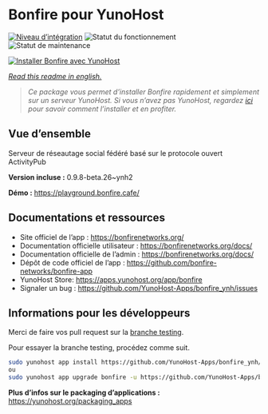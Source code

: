 <!--
N.B.: This README was automatically generated by https://github.com/YunoHost/apps/tree/master/tools/README-generator
It shall NOT be edited by hand.
-->

# Bonfire pour YunoHost

[![Niveau d’intégration](https://dash.yunohost.org/integration/bonfire.svg)](https://dash.yunohost.org/appci/app/bonfire) ![Statut du fonctionnement](https://ci-apps.yunohost.org/ci/badges/bonfire.status.svg) ![Statut de maintenance](https://ci-apps.yunohost.org/ci/badges/bonfire.maintain.svg)

[![Installer Bonfire avec YunoHost](https://install-app.yunohost.org/install-with-yunohost.svg)](https://install-app.yunohost.org/?app=bonfire)

*[Read this readme in english.](./README.md)*

> *Ce package vous permet d’installer Bonfire rapidement et simplement sur un serveur YunoHost.
Si vous n’avez pas YunoHost, regardez [ici](https://yunohost.org/#/install) pour savoir comment l’installer et en profiter.*

## Vue d’ensemble

Serveur de réseautage social fédéré basé sur le protocole ouvert ActivityPub

**Version incluse :** 0.9.8-beta.26~ynh2

**Démo :** https://playground.bonfire.cafe/
## Documentations et ressources

* Site officiel de l’app : <https://bonfirenetworks.org/>
* Documentation officielle utilisateur : <https://bonfirenetworks.org/docs/>
* Documentation officielle de l’admin : <https://bonfirenetworks.org/docs/>
* Dépôt de code officiel de l’app : <https://github.com/bonfire-networks/bonfire-app>
* YunoHost Store: <https://apps.yunohost.org/app/bonfire>
* Signaler un bug : <https://github.com/YunoHost-Apps/bonfire_ynh/issues>

## Informations pour les développeurs

Merci de faire vos pull request sur la [branche testing](https://github.com/YunoHost-Apps/bonfire_ynh/tree/testing).

Pour essayer la branche testing, procédez comme suit.

``` bash
sudo yunohost app install https://github.com/YunoHost-Apps/bonfire_ynh/tree/testing --debug
ou
sudo yunohost app upgrade bonfire -u https://github.com/YunoHost-Apps/bonfire_ynh/tree/testing --debug
```

**Plus d’infos sur le packaging d’applications :** <https://yunohost.org/packaging_apps>